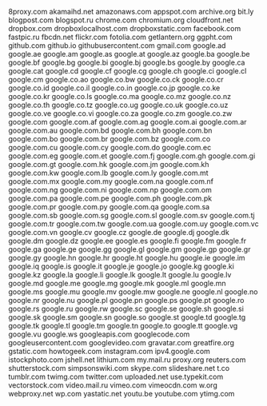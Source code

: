 8proxy.com
akamaihd.net
amazonaws.com
appspot.com
archive.org
bit.ly
blogpost.com
blogspot.ru
chrome.com
chromium.org
cloudfront.net
dropbox.com
dropboxlocalhost.com
dropboxstatic.com
facebook.com
fastpic.ru
fbcdn.net
flickr.com
fotolia.com
getlantern.org
ggpht.com
github.com
github.io
githubusercontent.com
gmail.com
google.ad
google.ae
google.am
google.as
google.at
google.az
google.ba
google.be
google.bf
google.bg
google.bi
google.bj
google.bs
google.by
google.ca
google.cat
google.cd
google.cf
google.cg
google.ch
google.ci
google.cl
google.cm
google.co.ao
google.co.bw
google.co.ck
google.co.cr
google.co.id
google.co.il
google.co.in
google.co.jp
google.co.ke
google.co.kr
google.co.ls
google.co.ma
google.co.mz
google.co.nz
google.co.th
google.co.tz
google.co.ug
google.co.uk
google.co.uz
google.co.ve
google.co.vi
google.co.za
google.co.zm
google.co.zw
google.com
google.com.af
google.com.ag
google.com.ai
google.com.ar
google.com.au
google.com.bd
google.com.bh
google.com.bn
google.com.bo
google.com.br
google.com.bz
google.com.co
google.com.cu
google.com.cy
google.com.do
google.com.ec
google.com.eg
google.com.et
google.com.fj
google.com.gh
google.com.gi
google.com.gt
google.com.hk
google.com.jm
google.com.kh
google.com.kw
google.com.lb
google.com.ly
google.com.mt
google.com.mx
google.com.my
google.com.na
google.com.nf
google.com.ng
google.com.ni
google.com.np
google.com.om
google.com.pa
google.com.pe
google.com.ph
google.com.pk
google.com.pr
google.com.py
google.com.qa
google.com.sa
google.com.sb
google.com.sg
google.com.sl
google.com.sv
google.com.tj
google.com.tr
google.com.tw
google.com.ua
google.com.uy
google.com.vc
google.com.vn
google.cv
google.cz
google.de
google.dj
google.dk
google.dm
google.dz
google.ee
google.es
google.fi
google.fm
google.fr
google.ga
google.ge
google.gg
google.gl
google.gm
google.gp
google.gr
google.gy
google.hn
google.hr
google.ht
google.hu
google.ie
google.im
google.iq
google.is
google.it
google.je
google.jo
google.kg
google.ki
google.kz
google.la
google.li
google.lk
google.lt
google.lu
google.lv
google.md
google.me
google.mg
google.mk
google.ml
google.mn
google.ms
google.mu
google.mv
google.mw
google.ne
google.nl
google.no
google.nr
google.nu
google.pl
google.pn
google.ps
google.pt
google.ro
google.rs
google.ru
google.rw
google.sc
google.se
google.sh
google.si
google.sk
google.sm
google.sn
google.so
google.st
google.td
google.tg
google.tk
google.tl
google.tm
google.tn
google.to
google.tt
google.vg
google.vu
google.ws
googleapis.com
googlecode.com
googleusercontent.com
googlevideo.com
gravatar.com
greatfire.org
gstatic.com
howtogeek.com
instagram.com
ipv4.google.com
istockphoto.com
jshell.net
lithium.com
my.mail.ru
proxy.org
reuters.com
shutterstock.com
simpsonswiki.com
skype.com
slideshare.net
t.co
tumblr.com
twimg.com
twitter.com
uploaded.net
use.typekit.com
vectorstock.com
video.mail.ru
vimeo.com
vimeocdn.com
w.org
webproxy.net
wp.com
yastatic.net
youtu.be
youtube.com
ytimg.com